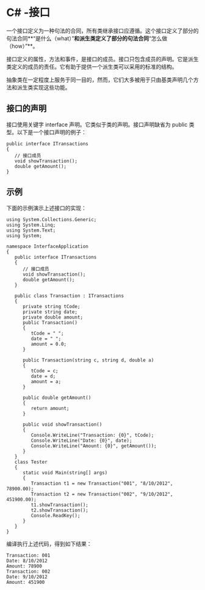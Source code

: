# C\# -接口
  
一个接口定义为一种句法的合同，所有类继承接口应遵循。这个接口定义了部分的句法合同**“是什么（what）”**和派生类定义了部分的句法合同**“怎么做（how）”**。
  
接口定义的属性，方法和事件，是接口的成员。接口只包含成员的声明。它是派生类定义的成员的责任。它有助于提供一个派生类可以采用的标准的结构。
 
抽象类在一定程度上服务于同一目的，然而，它们大多被用于只由基类声明几个方法和派生类实现这些功能。
  
## 接口的声明
  
接口使用关键字 interface 声明。它类似于类的声明。接口声明缺省为 public 类型。以下是一个接口声明的例子：
<pre><code>public interface ITransactions
{
   // 接口成员
   void showTransaction();
   double getAmount();
}</code></pre>
  
## 示例
下面的示例演示上述接口的实现：
<pre><code>using System.Collections.Generic;
using System.Linq;
using System.Text;
using System;

namespace InterfaceApplication
{
   public interface ITransactions
   {
      // 接口成员
      void showTransaction();
      double getAmount();
   }
   
   public class Transaction : ITransactions
   {
      private string tCode;
      private string date;
      private double amount;
      public Transaction()
      {
         tCode = " ";
         date = " ";
         amount = 0.0;
      }
      
      public Transaction(string c, string d, double a)
      {
         tCode = c;
         date = d;
         amount = a;
      }
      
      public double getAmount()
      {
         return amount;
      }
      
      public void showTransaction()
      {
         Console.WriteLine("Transaction: {0}", tCode);
         Console.WriteLine("Date: {0}", date);
         Console.WriteLine("Amount: {0}", getAmount());
      }
   }
   class Tester
   {
      static void Main(string[] args)
      {
         Transaction t1 = new Transaction("001", "8/10/2012", 78900.00);
         Transaction t2 = new Transaction("002", "9/10/2012", 451900.00);
         t1.showTransaction();
         t2.showTransaction();
         Console.ReadKey();
      }
   }
}</code></pre>
编译执行上述代码，得到如下结果：
<pre><code>Transaction: 001
Date: 8/10/2012
Amount: 78900
Transaction: 002
Date: 9/10/2012
Amount: 451900</code></pre>

